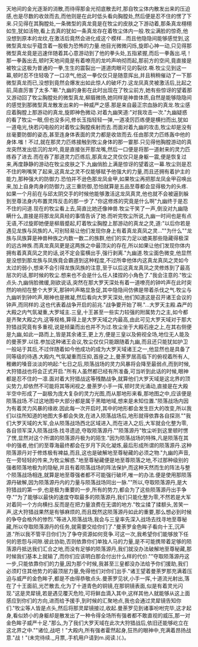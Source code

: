 天地间的金光逐渐的消散,而待得那金光彻底散去时,那自牧尘体内散发出来的压迫感,也是尽数的收敛而去,而他则是在此时低头看向胸膛处,然后便是忍不住的愣了下来.只见得在其胸膛处,一条微型的真龙竟是在牧尘的皮肤之下游动着,那条真龙栩栩如生,犹如活物,看上去真的犹如一条真龙存在着牧尘体内一般.牧尘满脸的惊奇,他没想到原本的龙纹,在激活后竟然会进化成这个模样…而且他隐隐间能够感觉到,这微型真龙似乎蕴含着一股极为恐怖的力量.他目光微微闪烁,旋即心神一动,只见得那微型真龙竟是迅速伴随着其心意游动到了他的拳头处,五指紧握,而后一拳轰出.吼！那一拳轰出去,顿时天地间竟是有着嘹亮的龙吟声响彻而起,那前方的空间,竟直接是被牧尘这极为普通的一拳,生生的震裂出一道道肉眼可见的裂纹.嘶.牧尘见到这一幕,顿时忍不住轻吸了一口凉气,他这一拳仅仅只是随意挥出,并且稍稍催动了一下那微型真龙而已,没想到竟然会爆发出如此惊人的破坏力.这龙凤真灵被激活后,比起之前,简直厉害了太多."唰."九幽的身影在此时出现在了牧尘前方,她有些惊讶的望着那又游动回了牧尘胸膛处的微型真龙,柳眉微扬,她同样是神兽体质,自然是能够隐隐间的感觉到那微型真龙散发出来的一种威严之感.那是来自最正宗血脉的真龙.牧尘感应着胸膛上那游动的真龙,旋即神色微动.对着九幽笑道:"对我攻击一次."九幽疑惑的看了牧尘一眼,但也没多问,修长玉指轻轻一弹,一道凌厉匹练便是横扫而出,犹如一道电光,快若闪电般的对着牧尘胸膛疾射而去.而面对着九幽的攻击,牧尘却是没有丝毫要防御的姿态,甚至连身体表面的灵力都是收敛而去.任由那灵力匹练轰中他的身体.嗤！不过,就在那灵力匹练接触到牧尘身体的那一霎那.只见得他胸膛游动的真龙突然发出低沉的龙吟,竟是直接张开那龙嘴,然后一口便是将那一道射来的灵力匹练吞了进去.而在吞了那道灵力匹练后,那真龙之灵仅仅只是身躯一震,便是恢复过来,再度静静的游动在牧尘皮肤之下.九幽俏脸上满是惊讶的望着这一幕.牧尘则是忍不住的咧嘴笑了起来,这真龙之灵不仅能够赋予他强大的力量,而且还拥有着护主的能力,那种强大的防御力.恐怕并不逊色那龙凤金甲,如果牧尘再把那龙凤金甲召唤出来,加上自身肉身的防御力,这三重防御,恐怕就算是五品至尊都会显得极为的头疼.如果一个月前在与邱太阴交手的时候他能够激活这龙凤真灵,他也就不会被逼到躲到至尊法身内布置灵阵反击的那一步了."你这修炼的究竟是什么啊"九幽终于是忍不住的问道.现在的牧尘看上去,简直比她还像神兽.牧尘干笑了一声,倒没对九幽隐瞒什么,直接是将那龙凤真经的事情告诉了她.而听完牧尘所说,九幽一时间也是有点无语,不过旋即她便是柳眉蹙起,盯着牧尘胸膛上那游动的真龙之灵,道:"以后你若是遇见龙族与凤族的人,可别轻易让他们发现你身上有着真龙真凤之灵…""为什么""龙族与凤族算是神兽种族之内数一数二的族群,他们的实力足以媲美那些隐藏得极深的远古神族.而真龙真凤更是这两族之中最顶尖的存在,所以如果让他们发现你体内拥有着真真凤之灵的话,说不定会蛮横出手,强行剥离."九幽道.牧尘面色微变,他显然是没想到那龙族与凤族竟会霸道到这种程度,不过所幸他体内这真龙真凤之灵如今太过的弱小,想来不会引得龙族凤族的注意,至于以后这真龙真凤之灵修炼到了最高层次的话,那时候的牧尘.想来也不会是什么任人揉捏的小角色了."我会注意的."牧尘点头.九幽俏脸微缓,刚欲说话,突然在那大罗天深处有着一道嘹亮的钟吟声在此时突然的响彻在整个大罗天,那钟吟声略显急促,其中隐隐间仿佛是带着杀伐之气.牧尘与九幽听到钟吟声,眼神也是微凝,然后看向大罗天深处,他们知道这是召开诸王会议的钟声,而同样的.这也代表着战争开启的前兆."战争要开始了啊."…大罗天主殿.森严的大殿之内气氛凝重,大罗域主.三皇,十王甚至一些实力较强的附属势力之主,如今都是齐聚大殿之内,这等规格,算得上是大罗天域之内最高,由此可见大罗天域对于那大狩猎战究竟有多重视,说是倾巢而出也并不为过.牧尘坐于大殿石座之上,在其右侧便是九幽,如此一路而上,皆是其余诸王,更上方,便是三皇以及俯视全场,地位无人能及的曼荼罗.以往.参加这种诸王会议,牧尘仅仅只能跟随着九幽,而且还只能犹如护卫一般站于其后,不过伴随着如今他成功的成为大罗天域诸王之一,他显然也是具备了同等级的待遇.大殿内,气氛凝重而压抑,首座之上,曼荼罗居高临下的俯视着所有人,稚嫩的嗓音淡淡的响起:"七日之后,陨落战场的灵力风暴将会降至最弱点,而到时候,大狩猎战也将会正式开启."所有人虽然都已经有所准备,可当听到此话的时候,眼神都是忍不住的一凛.面对着大狩猎战这等残酷战争,就算他们大罗天域是这北界的顶尖势力,却依然不可能将其等闲视之.曼荼罗小手一挥,顿时灵光涌动,直接是在大殿半空中形成了一副极为庞大复杂的灵力光图,而从那地形来看,那地图之中,应该便是陨落战场.不过这地图中大部分都是属于黑暗地域,想来是未知位置."陨落战场内因为有着灵力风暴的缘故.因此每一次开启时,其中的地形都会发生巨大的改变,所以我们以往所知道的地图大多都会失效,在进入陨落战场后,地形就得依靠各自探测.""我们大罗天域的大军,会从陨落战场西北区域进入,而在进入之后,大军就会化整为零,各自领军深入陨落战场.找寻遗迹,夺取陨落源丹.""陨落源丹"牧尘听到这里顿时愣了愣,显然对这个所谓的陨落源丹极为的陌生."因为陨落战场的特殊,凡是陨落在其中的强者,他们的至尊海最终都会在岁月下风化凝炼,最后形成所谓的陨落源丹.这种陨落源丹对于修炼极有裨益,而且,这也是破解地至尊秘藏的必须之物."九幽的声音,在一旁轻轻的传来,为牧尘解惑."地至尊秘藏便是地至尊陨落之地,不过那种级别的强者陨落地极为的隐秘,并且有着陨落战场的阵法保护,而这种天然而生的阵法与整个陨落战场相连,就算是地至尊强者都不可能强行破坏,唯一的办法.便是使用那陨落源丹破解,因为陨落源丹内的力量与陨落战场同出一脉.""所以,夺取陨落源丹,是大狩猎战的第一步,也是极为重要的一步,所有的势力,都会为了这些陨落源丹出手争夺.""为了能够以最快的速度夺取最多的陨落源丹,我们只能化整为零,不然若是大军对着同一个方向横扫.反而是在把力量浪费在无谓的地方."牧尘揉了揉额头,苦笑一声,这大狩猎战果然是有够麻烦的,而且既然这陨落源丹如此的重要,那么想必到时候的争夺会格外的惨烈."等进入陨落战场,我会与三皇率先深入战场去找寻地至尊秘藏,所以夺取陨落源丹的任务,就需要交给你们了."曼荼罗金色眸子看向十王,沉声道."所以我不管平日你们为了争夺资源如何竞争.可这一次,我希望你们能够放下任何的恩怨与间隙.彼此协助,否则依靠你们单独人马的力量,是不可能携带着足够的陨落源丹抵达我们汇合之地,而没有足够的陨落源丹,我们就没办法破解地至尊秘藏,那时候我们基本上就输了,而你们应该明白那会付出什么样的代价.""夺取陨落源丹这一步,只能依靠你们的力量,因为那个时候,我甚至三皇都没办法给予你们援助,我们必须盯住其他势力的最顶层力量,免得他们对你们出手."诸王望着曼荼罗那充满着压迫与威严的金色眸子,都是不由得恭敬点头.曼荼罗见状,小手一挥,十道流光射出,落在了十王面前,光芒散去,化为了十道青色的铜镜,在那铜镜表面,似是有着灵光闪现."这是灵犀镜,若是遇见覆灭危险,可将鲜血滴入其中,这样其他人就能够从这上面感应到你们的方向,进而给予援手,到时候的汇聚地点,我也会通过灵犀镜告知你们."牧尘等人皆是点头,然后将那灵犀镜接过,收起.曼荼罗见到诸事吩咐完毕,这才起身,看似娇小的身躯却是散发出了一种令得全场所有强者都不敢直视的威压,那一对金色眸子威严十足."那么,为了我们大罗天域在此次大狩猎战后,依旧还能够屹立在这北界之中.""诸位,战吧！"大殿内,所有强者霍然起身,狂热的眼神中,充满着昂扬战意."战！"(未完待续.,,月票,.手机用户请到m.阅读.)(.)。
